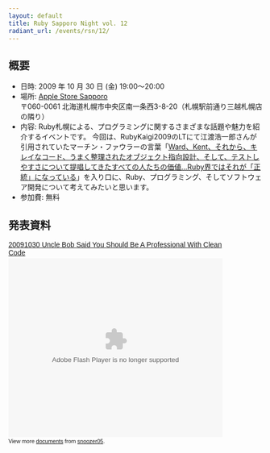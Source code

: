 ```yaml
---
layout: default
title: Ruby Sapporo Night vol. 12
radiant_url: /events/rsn/12/
---
```

## 概要

- 日時: 2009 年 10 月 30 日 (金) 19:00〜20:00
- 場所: [Apple Store Sapporo](http://www.apple.com/jp/retail/sapporo/map/) <br/>〒060-0061 北海道札幌市中央区南一条西3-8-20（札幌駅前通り三越札幌店の隣り）
- 内容: Ruby札幌による、プログラミングに関するさまざまな話題や魅力を紹介するイベントです。 今回は、RubyKaigi2009のLTにて江渡浩一郎さんが引用されていたマーチン・ファウラーの言葉「[Ward、Kent、それから、キレイなコード、うまく整理されたオブジェクト指向設計、そして、テストしやすさについて提唱してきたすべての人たちの価値…Ruby界ではそれが「正統」になっている](http://capsctrl.que.jp/kdmsnr/wiki/bliki/?RailsConf2007)」を入り口に、Ruby、プログラミング、そしてソフトウェア開発について考えてみたいと思います。
- 参加費: 無料

## 発表資料

<div style="width:425px;text-align:left" id="__ss_2384890"><a style="font:14px Helvetica,Arial,Sans-serif;display:block;margin:12px 0 3px 0;text-decoration:underline;" href="http://www.slideshare.net/snoozer05/20091030-uncle-bob-said-you-should-be-a-professional-with-clean-code" title="20091030 Uncle Bob Said You Should Be A Professional With Clean Code">20091030 Uncle Bob Said You Should Be A Professional With Clean Code</a><object style="margin:0px" width="425" height="355"><param name="movie" value="http://static.slidesharecdn.com/swf/ssplayer2.swf?doc=20091030-uncle-bob-said-you-should-be-a-professional-with-cleancode-091030105846-phpapp01&stripped_title=20091030-uncle-bob-said-you-should-be-a-professional-with-clean-code" /><param name="allowFullScreen" value="true"/><param name="allowScriptAccess" value="always"/><embed src="http://static.slidesharecdn.com/swf/ssplayer2.swf?doc=20091030-uncle-bob-said-you-should-be-a-professional-with-cleancode-091030105846-phpapp01&stripped_title=20091030-uncle-bob-said-you-should-be-a-professional-with-clean-code" type="application/x-shockwave-flash" allowscriptaccess="always" allowfullscreen="true" width="425" height="355"></embed></object><div style="font-size:11px;font-family:tahoma,arial;height:26px;padding-top:2px;">View more <a style="text-decoration:underline;" href="http://www.slideshare.net/">documents</a> from <a style="text-decoration:underline;" href="http://www.slideshare.net/snoozer05">snoozer05</a>.</div></div>
